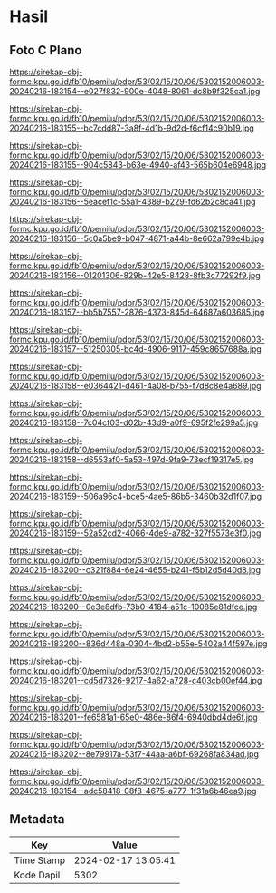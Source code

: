 # Hasil

## Foto C Plano

https://sirekap-obj-formc.kpu.go.id/fb10/pemilu/pdpr/53/02/15/20/06/5302152006003-20240216-183154--e027f832-900e-4048-8061-dc8b9f325ca1.jpg

https://sirekap-obj-formc.kpu.go.id/fb10/pemilu/pdpr/53/02/15/20/06/5302152006003-20240216-183155--bc7cdd87-3a8f-4d1b-9d2d-f6cf14c90b19.jpg

https://sirekap-obj-formc.kpu.go.id/fb10/pemilu/pdpr/53/02/15/20/06/5302152006003-20240216-183155--904c5843-b63e-4940-af43-565b604e6948.jpg

https://sirekap-obj-formc.kpu.go.id/fb10/pemilu/pdpr/53/02/15/20/06/5302152006003-20240216-183156--5eacef1c-55a1-4389-b229-fd62b2c8ca41.jpg

https://sirekap-obj-formc.kpu.go.id/fb10/pemilu/pdpr/53/02/15/20/06/5302152006003-20240216-183156--5c0a5be9-b047-4871-a44b-8e662a799e4b.jpg

https://sirekap-obj-formc.kpu.go.id/fb10/pemilu/pdpr/53/02/15/20/06/5302152006003-20240216-183156--01201306-829b-42e5-8428-8fb3c77292f9.jpg

https://sirekap-obj-formc.kpu.go.id/fb10/pemilu/pdpr/53/02/15/20/06/5302152006003-20240216-183157--bb5b7557-2876-4373-845d-64687a603685.jpg

https://sirekap-obj-formc.kpu.go.id/fb10/pemilu/pdpr/53/02/15/20/06/5302152006003-20240216-183157--51250305-bc4d-4906-9117-459c8657688a.jpg

https://sirekap-obj-formc.kpu.go.id/fb10/pemilu/pdpr/53/02/15/20/06/5302152006003-20240216-183158--e0364421-d461-4a08-b755-f7d8c8e4a689.jpg

https://sirekap-obj-formc.kpu.go.id/fb10/pemilu/pdpr/53/02/15/20/06/5302152006003-20240216-183158--7c04cf03-d02b-43d9-a0f9-695f2fe299a5.jpg

https://sirekap-obj-formc.kpu.go.id/fb10/pemilu/pdpr/53/02/15/20/06/5302152006003-20240216-183158--d6553af0-5a53-497d-9fa9-73ecf19317e5.jpg

https://sirekap-obj-formc.kpu.go.id/fb10/pemilu/pdpr/53/02/15/20/06/5302152006003-20240216-183159--506a96c4-bce5-4ae5-86b5-3460b32d1f07.jpg

https://sirekap-obj-formc.kpu.go.id/fb10/pemilu/pdpr/53/02/15/20/06/5302152006003-20240216-183159--52a52cd2-4066-4de9-a782-327f5573e3f0.jpg

https://sirekap-obj-formc.kpu.go.id/fb10/pemilu/pdpr/53/02/15/20/06/5302152006003-20240216-183200--c321f884-6e24-4655-b241-f5b12d5d40d8.jpg

https://sirekap-obj-formc.kpu.go.id/fb10/pemilu/pdpr/53/02/15/20/06/5302152006003-20240216-183200--0e3e8dfb-73b0-4184-a51c-10085e81dfce.jpg

https://sirekap-obj-formc.kpu.go.id/fb10/pemilu/pdpr/53/02/15/20/06/5302152006003-20240216-183200--836d448a-0304-4bd2-b55e-5402a44f597e.jpg

https://sirekap-obj-formc.kpu.go.id/fb10/pemilu/pdpr/53/02/15/20/06/5302152006003-20240216-183201--cd5d7326-9217-4a62-a728-c403cb00ef44.jpg

https://sirekap-obj-formc.kpu.go.id/fb10/pemilu/pdpr/53/02/15/20/06/5302152006003-20240216-183201--fe6581a1-65e0-486e-86f4-6940dbd4de6f.jpg

https://sirekap-obj-formc.kpu.go.id/fb10/pemilu/pdpr/53/02/15/20/06/5302152006003-20240216-183202--8e79917a-53f7-44aa-a6bf-69268fa834ad.jpg

https://sirekap-obj-formc.kpu.go.id/fb10/pemilu/pdpr/53/02/15/20/06/5302152006003-20240216-183154--adc58418-08f8-4675-a777-1f31a6b46ea9.jpg


## Metadata

| Key        | Value               |
| ---------- | ------------------- |
| Time Stamp | 2024-02-17 13:05:41 |
| Kode Dapil | 5302                |



